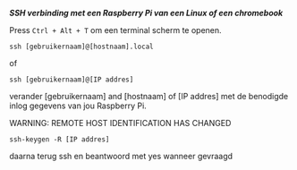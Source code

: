 ***SSH verbinding met een Raspberry Pi van een Linux of een chromebook***

Press `Ctrl + Alt + T` om een terminal scherm te openen.
 
`ssh [gebruikernaam]@[hostnaam].local`

of

`ssh [gebruikernaam]@[IP addres]`

verander [gebruikernaam] and [hostnaam] of [IP addres] met de benodigde inlog gegevens van jou Raspberry Pi.

WARNING: REMOTE HOST IDENTIFICATION HAS CHANGED

`ssh-keygen -R [IP addres]`

daarna terug ssh en beantwoord met yes wanneer gevraagd

[RPI SOFT OP CHROMEBOOK]:(https://medium.com/@mitchell.etter/raspberry-pi-imager-on-a-chromebook-59bffb592a0a)
